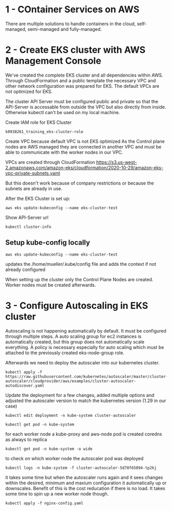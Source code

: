 # 1 - COntainer Services on AWS

There are multiple solutions to handle containers in the cloud, self-managed, semi-managed and fully-managed.

# 2 - Create EKS cluster with AWS Management Console

We've created the complete EKS cluster and all dependencies within AWS.
Through CloudFormation and a public template the necessary VPC and other network configuration was prepared for EKS.
The default VPCs are not optimized for EKS.

The cluster API Server must be configured public and private so that the API-Server is accessable from outside the VPC but also directly from inside.
Otherwise kubectl can't be used on my local machine.

Create IAM role for EKS Cluster

    k0938261_training_eks-cluster-role

Create VPC because default VPC is not EKS optimized
As the Control plane nodes are AWS managed they are connected in another VPC and must be able to communicate with the worker nodes in our VPC.

VPCs are created through CloudFormation
https://s3.us-west-2.amazonaws.com/amazon-eks/cloudformation/2020-10-29/amazon-eks-vpc-private-subnets.yaml

But this doesn't work because of company restrictions or because the subnets are already in use.

After the EKS Cluster is set up:

    aws eks update-kubeconfig --name eks-cluster-test

Show API-Server url

    kubectl cluster-info

## Setup kube-config locally

    aws eks update-kubeconfig --name eks-cluster-test

updates the /home/mueller/.kube/config file and adds the context if not already configured

When setting up the cluster only the Control Plane Nodes are created. Worker nodes must be created afterwards.


# 3 - Configure Autoscaling in EKS cluster

Autoscaling is not happening automatically by default. It must be configured through multiple steps.
A auto scaling group for ec2 instances is automatically created, but this group does not automatically scale everything.
A policy is necessary especially for auto scaling which must be attached to the previously created eks-node-group role.

Afterwards we need to deploy the autoscaler into our kubernetes cluster.

    kubectl apply -f https://raw.githubusercontent.com/kubernetes/autoscaler/master/cluster-autoscaler/cloudprovider/aws/examples/cluster-autoscaler-autodiscover.yaml

Update the deployment for a few changes, added multiple options and adjusted the autoscaler version to match the kubernetes version (1.29 in our case)

    kubectl edit deployment -n kube-system cluster-autoscaler

    kubectl get pod -n kube-system

for each worker node a kube-proxy and aws-node pod is created
coredns as always to replica

    kubectl get pod -n kube-system -o wide

to check on which worker node the autoscaler pod was deployed


    kubectl logs -n kube-system -f cluster-autoscaler-5d78f65894-tp2kj

it takes some time but when the autoscaler runs again and it sees changes within the desired, minimum and maxium configuration it automatically up or downscales.
Benefit of this is the cost reducation if there is no load. It takes some time to spin up a new worker node though.


    kubectl apply -f nginx-config.yaml

